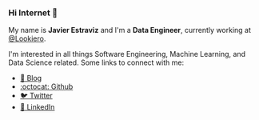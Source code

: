 ### Hi Internet 🖖

My name is **Javier Estraviz** and I'm a **Data Engineer**, currently working at [@Lookiero](https://lookiero.com/). 

I'm interested in all things Software Engineering, Machine Learning, and Data Science related. Some links to connect with me:

* [🚀 Blog](https://estraviz.github.io/)
* [:octocat: Github](https://github.com/estraviz/)
* [🐦 Twitter](https://twitter.com/estraviz)
* [💼 LinkedIn](https://www.linkedin.com/in/javierestraviz/)
